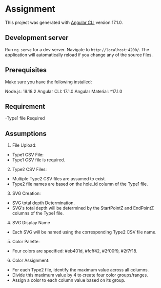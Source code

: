 # Assignment

This project was generated with [Angular CLI](https://github.com/angular/angular-cli) version 17.1.0.

## Development server

Run `ng serve` for a dev server. Navigate to `http://localhost:4200/`. The application will automatically reload if you change any of the source files.

## Prerequisites
Make sure you have the following installed:

Node.js: 18.18.2
Angular CLI: 17.1.0
Angular Material: ^17.1.0

## Requirement
-Type1 file Required

## Assumptions

1. File Upload:
- Type1 CSV File:
- Type1 CSV file is required.

2. Type2 CSV Files:
- Multiple Type2 CSV files are assumed to exist.
- Type2 file names are based on the hole_id column of the Type1 file.

3. SVG Creation:
- SVG total depth Determination.
- SVG's total depth will be determined by the StartPointZ and EndPointZ columns of the Type1 file.

4. SVG Display Name 
- Each SVG will be named using the corresponding Type2 CSV file name.

5. Color Palette:
- Four colors are specified: #eb401d, #fcff42, #2f00f9, #2f7f18.

6. Color Assignment:
- For each Type2 file, identify the maximum value across all columns.
- Divide this maximum value by 4 to create four color groups/ranges.
- Assign a color to each column value based on its group.